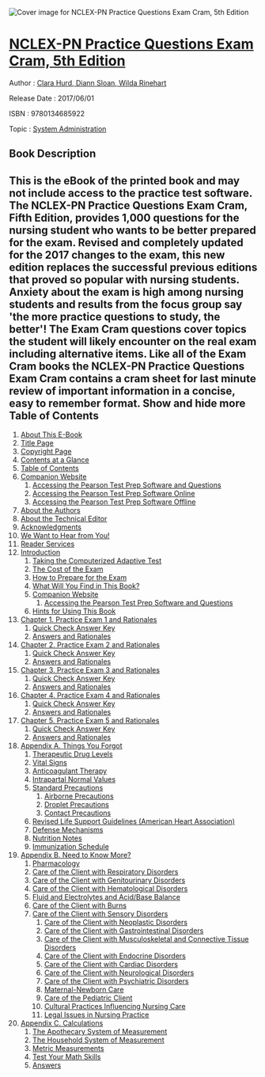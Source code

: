 ![Cover image for NCLEX-PN Practice Questions Exam Cram, 5th Edition](https://imgdetail.ebookreading.net/cover/cover/system_admin/EB9780134685922.jpg)

[NCLEX-PN Practice Questions Exam Cram, 5th Edition](https://ebookreading.net/view/book/NCLEX-PN+Practice+Questions+Exam+Cram%2C+5th+Edition-EB9780134685922_1.html "NCLEX-PN Practice Questions Exam Cram, 5th Edition")
====================================================================================================================

Author : [Clara Hurd](https://ebookreading.net/search/author/Clara+Hurd),[ Diann Sloan](https://ebookreading.net/search/author/+Diann+Sloan),[ Wilda Rinehart](https://ebookreading.net/search/author/+Wilda+Rinehart)

Release Date : 2017/06/01

ISBN : 9780134685922

Topic : [System Administration](https://ebookreading.net/search/category/system-administration)

Book Description
-----------------

  This is the eBook of the printed book and may not include access to the practice test software.
The NCLEX-PN Practice Questions Exam Cram, Fifth Edition, provides 1,000 questions for the nursing student who wants to be better prepared for the exam. Revised and completely updated for the 2017 changes to the exam, this new edition replaces the successful previous editions that proved so popular with nursing students. Anxiety about the exam is high among nursing students and results from the focus group say 'the more practice questions to study, the better'! The Exam Cram questions cover topics the student will likely encounter on the real exam including alternative items. Like all of the Exam Cram books the NCLEX-PN Practice Questions Exam Cram contains a cram sheet for last minute review of important information in a concise, easy to remember format.
        Show and hide more                
Table of Contents
-----------------

1. [About This E-Book](https://ebookreading.net/view/book/NCLEX-PN+Practice+Questions+Exam+Cram%2C+5th+Edition-EB9780134685922_2.html#pref00)
1. [Title Page](https://ebookreading.net/view/book/NCLEX-PN+Practice+Questions+Exam+Cram%2C+5th+Edition-EB9780134685922_3.html#title)
1. [Copyright Page](https://ebookreading.net/view/book/NCLEX-PN+Practice+Questions+Exam+Cram%2C+5th+Edition-EB9780134685922_4.html#copyright)
1. [Contents at a Glance](https://ebookreading.net/view/book/NCLEX-PN+Practice+Questions+Exam+Cram%2C+5th+Edition-EB9780134685922_5.html#toc)
1. [Table of Contents](https://ebookreading.net/view/book/NCLEX-PN+Practice+Questions+Exam+Cram%2C+5th+Edition-EB9780134685922_6.html#bk01-toc)
1. [Companion Website](https://ebookreading.net/view/book/NCLEX-PN+Practice+Questions+Exam+Cram%2C+5th+Edition-EB9780134685922_7.html#pref01)
    1. [Accessing the Pearson Test Prep Software and Questions](https://ebookreading.net/view/book/NCLEX-PN+Practice+Questions+Exam+Cram%2C+5th+Edition-EB9780134685922_7.html#pref01lev1sec1)
    1. [Accessing the Pearson Test Prep Software Online](https://ebookreading.net/view/book/NCLEX-PN+Practice+Questions+Exam+Cram%2C+5th+Edition-EB9780134685922_7.html#pref01lev1sec2)
    1. [Accessing the Pearson Test Prep Software Offline](https://ebookreading.net/view/book/NCLEX-PN+Practice+Questions+Exam+Cram%2C+5th+Edition-EB9780134685922_7.html#pref01lev1sec3)
1. [About the Authors](https://ebookreading.net/view/book/NCLEX-PN+Practice+Questions+Exam+Cram%2C+5th+Edition-EB9780134685922_8.html#pref02)
1. [About the Technical Editor](https://ebookreading.net/view/book/NCLEX-PN+Practice+Questions+Exam+Cram%2C+5th+Edition-EB9780134685922_9.html#pref03)
1. [Acknowledgments](https://ebookreading.net/view/book/NCLEX-PN+Practice+Questions+Exam+Cram%2C+5th+Edition-EB9780134685922_10.html#pref04)
1. [We Want to Hear from You!](https://ebookreading.net/view/book/NCLEX-PN+Practice+Questions+Exam+Cram%2C+5th+Edition-EB9780134685922_11.html#pref05)
1. [Reader Services](https://ebookreading.net/view/book/NCLEX-PN+Practice+Questions+Exam+Cram%2C+5th+Edition-EB9780134685922_12.html#pref06)
1. [Introduction](https://ebookreading.net/view/book/NCLEX-PN+Practice+Questions+Exam+Cram%2C+5th+Edition-EB9780134685922_13.html#ch00)
    1. [Taking the Computerized Adaptive Test](https://ebookreading.net/view/book/NCLEX-PN+Practice+Questions+Exam+Cram%2C+5th+Edition-EB9780134685922_13.html#ch00lev1sec1)
    1. [The Cost of the Exam](https://ebookreading.net/view/book/NCLEX-PN+Practice+Questions+Exam+Cram%2C+5th+Edition-EB9780134685922_13.html#ch00lev1sec2)
    1. [How to Prepare for the Exam](https://ebookreading.net/view/book/NCLEX-PN+Practice+Questions+Exam+Cram%2C+5th+Edition-EB9780134685922_13.html#ch00lev1sec3)
    1. [What Will You Find in This Book?](https://ebookreading.net/view/book/NCLEX-PN+Practice+Questions+Exam+Cram%2C+5th+Edition-EB9780134685922_13.html#ch00lev1sec4)
    1. [Companion Website](https://ebookreading.net/view/book/NCLEX-PN+Practice+Questions+Exam+Cram%2C+5th+Edition-EB9780134685922_13.html#ch00lev1sec5)
        1. [Accessing the Pearson Test Prep Software and Questions](https://ebookreading.net/view/book/NCLEX-PN+Practice+Questions+Exam+Cram%2C+5th+Edition-EB9780134685922_13.html#ch00lev2sec1)
    1. [Hints for Using This Book](https://ebookreading.net/view/book/NCLEX-PN+Practice+Questions+Exam+Cram%2C+5th+Edition-EB9780134685922_13.html#ch00lev1sec6)
1. [Chapter 1. Practice Exam 1 and Rationales](https://ebookreading.net/view/book/NCLEX-PN+Practice+Questions+Exam+Cram%2C+5th+Edition-EB9780134685922_14.html#ch01)
    1. [Quick Check Answer Key](https://ebookreading.net/view/book/NCLEX-PN+Practice+Questions+Exam+Cram%2C+5th+Edition-EB9780134685922_14.html#ch01lev1sec1)
    1. [Answers and Rationales](https://ebookreading.net/view/book/NCLEX-PN+Practice+Questions+Exam+Cram%2C+5th+Edition-EB9780134685922_14.html#ch01lev1sec2)
1. [Chapter 2. Practice Exam 2 and Rationales](https://ebookreading.net/view/book/NCLEX-PN+Practice+Questions+Exam+Cram%2C+5th+Edition-EB9780134685922_15.html#ch02)
    1. [Quick Check Answer Key](https://ebookreading.net/view/book/NCLEX-PN+Practice+Questions+Exam+Cram%2C+5th+Edition-EB9780134685922_15.html#ch02lev1sec1)
    1. [Answers and Rationales](https://ebookreading.net/view/book/NCLEX-PN+Practice+Questions+Exam+Cram%2C+5th+Edition-EB9780134685922_15.html#ch02lev1sec2)
1. [Chapter 3. Practice Exam 3 and Rationales](https://ebookreading.net/view/book/NCLEX-PN+Practice+Questions+Exam+Cram%2C+5th+Edition-EB9780134685922_16.html#ch03)
    1. [Quick Check Answer Key](https://ebookreading.net/view/book/NCLEX-PN+Practice+Questions+Exam+Cram%2C+5th+Edition-EB9780134685922_16.html#ch03lev1sec1)
    1. [Answers and Rationales](https://ebookreading.net/view/book/NCLEX-PN+Practice+Questions+Exam+Cram%2C+5th+Edition-EB9780134685922_16.html#ch03lev1sec2)
1. [Chapter 4. Practice Exam 4 and Rationales](https://ebookreading.net/view/book/NCLEX-PN+Practice+Questions+Exam+Cram%2C+5th+Edition-EB9780134685922_17.html#ch04)
    1. [Quick Check Answer Key](https://ebookreading.net/view/book/NCLEX-PN+Practice+Questions+Exam+Cram%2C+5th+Edition-EB9780134685922_17.html#ch04lev1sec1)
    1. [Answers and Rationales](https://ebookreading.net/view/book/NCLEX-PN+Practice+Questions+Exam+Cram%2C+5th+Edition-EB9780134685922_17.html#ch04lev1sec2)
1. [Chapter 5. Practice Exam 5 and Rationales](https://ebookreading.net/view/book/NCLEX-PN+Practice+Questions+Exam+Cram%2C+5th+Edition-EB9780134685922_18.html#ch05)
    1. [Quick Check Answer Key](https://ebookreading.net/view/book/NCLEX-PN+Practice+Questions+Exam+Cram%2C+5th+Edition-EB9780134685922_18.html#ch05lev1sec1)
    1. [Answers and Rationales](https://ebookreading.net/view/book/NCLEX-PN+Practice+Questions+Exam+Cram%2C+5th+Edition-EB9780134685922_18.html#ch05lev1sec2)
1. [Appendix A. Things You Forgot](https://ebookreading.net/view/book/NCLEX-PN+Practice+Questions+Exam+Cram%2C+5th+Edition-EB9780134685922_19.html#app01)
    1. [Therapeutic Drug Levels](https://ebookreading.net/view/book/NCLEX-PN+Practice+Questions+Exam+Cram%2C+5th+Edition-EB9780134685922_19.html#app01lev1sec1)
    1. [Vital Signs](https://ebookreading.net/view/book/NCLEX-PN+Practice+Questions+Exam+Cram%2C+5th+Edition-EB9780134685922_19.html#app01lev1sec2)
    1. [Anticoagulant Therapy](https://ebookreading.net/view/book/NCLEX-PN+Practice+Questions+Exam+Cram%2C+5th+Edition-EB9780134685922_19.html#app01lev1sec3)
    1. [Intrapartal Normal Values](https://ebookreading.net/view/book/NCLEX-PN+Practice+Questions+Exam+Cram%2C+5th+Edition-EB9780134685922_19.html#app01lev1sec4)
    1. [Standard Precautions](https://ebookreading.net/view/book/NCLEX-PN+Practice+Questions+Exam+Cram%2C+5th+Edition-EB9780134685922_19.html#app01lev1sec5)
        1. [Airborne Precautions](https://ebookreading.net/view/book/NCLEX-PN+Practice+Questions+Exam+Cram%2C+5th+Edition-EB9780134685922_19.html#app01lev2sec1)
        1. [Droplet Precautions](https://ebookreading.net/view/book/NCLEX-PN+Practice+Questions+Exam+Cram%2C+5th+Edition-EB9780134685922_19.html#app01lev2sec2)
        1. [Contact Precautions](https://ebookreading.net/view/book/NCLEX-PN+Practice+Questions+Exam+Cram%2C+5th+Edition-EB9780134685922_19.html#app01lev2sec3)
    1. [Revised Life Support Guidelines (American Heart Association)](https://ebookreading.net/view/book/NCLEX-PN+Practice+Questions+Exam+Cram%2C+5th+Edition-EB9780134685922_19.html#app01lev1sec6)
    1. [Defense Mechanisms](https://ebookreading.net/view/book/NCLEX-PN+Practice+Questions+Exam+Cram%2C+5th+Edition-EB9780134685922_19.html#app01lev1sec7)
    1. [Nutrition Notes](https://ebookreading.net/view/book/NCLEX-PN+Practice+Questions+Exam+Cram%2C+5th+Edition-EB9780134685922_19.html#app01lev1sec8)
    1. [Immunization Schedule](https://ebookreading.net/view/book/NCLEX-PN+Practice+Questions+Exam+Cram%2C+5th+Edition-EB9780134685922_19.html#app01lev1sec9)
1. [Appendix B. Need to Know More?](https://ebookreading.net/view/book/NCLEX-PN+Practice+Questions+Exam+Cram%2C+5th+Edition-EB9780134685922_20.html#app02)
    1. [Pharmacology](https://ebookreading.net/view/book/NCLEX-PN+Practice+Questions+Exam+Cram%2C+5th+Edition-EB9780134685922_20.html#app02lev2sec1)
    1. [Care of the Client with Respiratory Disorders](https://ebookreading.net/view/book/NCLEX-PN+Practice+Questions+Exam+Cram%2C+5th+Edition-EB9780134685922_20.html#app02lev2sec2)
    1. [Care of the Client with Genitourinary Disorders](https://ebookreading.net/view/book/NCLEX-PN+Practice+Questions+Exam+Cram%2C+5th+Edition-EB9780134685922_20.html#app02lev2sec3)
    1. [Care of the Client with Hematological Disorders](https://ebookreading.net/view/book/NCLEX-PN+Practice+Questions+Exam+Cram%2C+5th+Edition-EB9780134685922_20.html#app02lev2sec4)
    1. [Fluid and Electrolytes and Acid/Base Balance](https://ebookreading.net/view/book/NCLEX-PN+Practice+Questions+Exam+Cram%2C+5th+Edition-EB9780134685922_20.html#app02lev2sec5)
    1. [Care of the Client with Burns](https://ebookreading.net/view/book/NCLEX-PN+Practice+Questions+Exam+Cram%2C+5th+Edition-EB9780134685922_20.html#app02lev2sec6)
    1. [Care of the Client with Sensory Disorders](https://ebookreading.net/view/book/NCLEX-PN+Practice+Questions+Exam+Cram%2C+5th+Edition-EB9780134685922_20.html#app02lev1sec1)
        1. [Care of the Client with Neoplastic Disorders](https://ebookreading.net/view/book/NCLEX-PN+Practice+Questions+Exam+Cram%2C+5th+Edition-EB9780134685922_20.html#app02lev2sec7)
        1. [Care of the Client with Gastrointestinal Disorders](https://ebookreading.net/view/book/NCLEX-PN+Practice+Questions+Exam+Cram%2C+5th+Edition-EB9780134685922_20.html#app02lev2sec8)
        1. [Care of the Client with Musculoskeletal and Connective Tissue Disorders](https://ebookreading.net/view/book/NCLEX-PN+Practice+Questions+Exam+Cram%2C+5th+Edition-EB9780134685922_20.html#app02lev2sec9)
        1. [Care of the Client with Endocrine Disorders](https://ebookreading.net/view/book/NCLEX-PN+Practice+Questions+Exam+Cram%2C+5th+Edition-EB9780134685922_20.html#app02lev2sec10)
        1. [Care of the Client with Cardiac Disorders](https://ebookreading.net/view/book/NCLEX-PN+Practice+Questions+Exam+Cram%2C+5th+Edition-EB9780134685922_20.html#app02lev2sec11)
        1. [Care of the Client with Neurological Disorders](https://ebookreading.net/view/book/NCLEX-PN+Practice+Questions+Exam+Cram%2C+5th+Edition-EB9780134685922_20.html#app02lev2sec12)
        1. [Care of the Client with Psychiatric Disorders](https://ebookreading.net/view/book/NCLEX-PN+Practice+Questions+Exam+Cram%2C+5th+Edition-EB9780134685922_20.html#app02lev2sec13)
        1. [Maternal-Newborn Care](https://ebookreading.net/view/book/NCLEX-PN+Practice+Questions+Exam+Cram%2C+5th+Edition-EB9780134685922_20.html#app02lev2sec14)
        1. [Care of the Pediatric Client](https://ebookreading.net/view/book/NCLEX-PN+Practice+Questions+Exam+Cram%2C+5th+Edition-EB9780134685922_20.html#app02lev2sec15)
        1. [Cultural Practices Influencing Nursing Care](https://ebookreading.net/view/book/NCLEX-PN+Practice+Questions+Exam+Cram%2C+5th+Edition-EB9780134685922_20.html#app02lev2sec16)
        1. [Legal Issues in Nursing Practice](https://ebookreading.net/view/book/NCLEX-PN+Practice+Questions+Exam+Cram%2C+5th+Edition-EB9780134685922_20.html#app02lev2sec17)
1. [Appendix C. Calculations](https://ebookreading.net/view/book/NCLEX-PN+Practice+Questions+Exam+Cram%2C+5th+Edition-EB9780134685922_21.html#app03)
    1. [The Apothecary System of Measurement](https://ebookreading.net/view/book/NCLEX-PN+Practice+Questions+Exam+Cram%2C+5th+Edition-EB9780134685922_21.html#app03lev1sec1)
    1. [The Household System of Measurement](https://ebookreading.net/view/book/NCLEX-PN+Practice+Questions+Exam+Cram%2C+5th+Edition-EB9780134685922_21.html#app03lev1sec2)
    1. [Metric Measurements](https://ebookreading.net/view/book/NCLEX-PN+Practice+Questions+Exam+Cram%2C+5th+Edition-EB9780134685922_21.html#app03lev1sec3)
    1. [Test Your Math Skills](https://ebookreading.net/view/book/NCLEX-PN+Practice+Questions+Exam+Cram%2C+5th+Edition-EB9780134685922_21.html#app03lev1sec4)
    1. [Answers](https://ebookreading.net/view/book/NCLEX-PN+Practice+Questions+Exam+Cram%2C+5th+Edition-EB9780134685922_21.html#app03lev1sec5)
